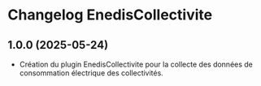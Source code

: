 # Changelog EnedisCollectivite

## 1.0.0 (2025-05-24)
- Création du plugin EnedisCollectivite pour la collecte des données de consommation électrique des collectivités.
